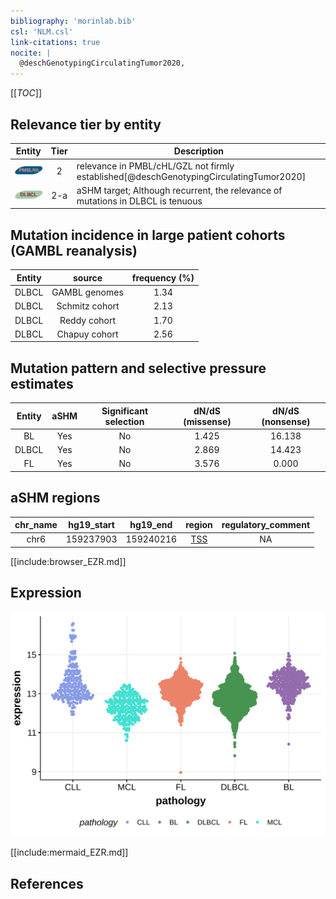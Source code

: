 ```yaml
---
bibliography: 'morinlab.bib'
csl: 'NLM.csl'
link-citations: true
nocite: |
  @deschGenotypingCirculatingTumor2020, 
---
```

[[_TOC_]]



## Relevance tier by entity

|Entity|Tier|Description                              |
|:------:|:----:|-----------------------------------------|
|![PMBL](images/icons/PMBL_tier2.png)|2|relevance in PMBL/cHL/GZL not firmly established[@deschGenotypingCirculatingTumor2020]|
|![DLBCL](images/icons/DLBCL_tier2.png) |2-a | aSHM target; Although recurrent, the relevance of mutations in DLBCL is tenuous |

## Mutation incidence in large patient cohorts (GAMBL reanalysis)

|Entity|source        |frequency (%)|
|:------:|:--------------:|:-------------:|
|DLBCL |GAMBL genomes |1.34         |
|DLBCL |Schmitz cohort|2.13         |
|DLBCL |Reddy cohort  |1.70         |
|DLBCL |Chapuy cohort |2.56         |

## Mutation pattern and selective pressure estimates

|Entity|aSHM|Significant selection|dN/dS (missense)|dN/dS (nonsense)|
|:------:|:----:|:---------------------:|:----------------:|:----------------:|
|BL    |Yes |No                   |1.425           |16.138          |
|DLBCL |Yes |No                   |2.869           |14.423          |
|FL    |Yes |No                   |3.576           | 0.000          |

## aSHM regions

|chr_name|hg19_start|hg19_end |region                                                                                     |regulatory_comment|
|:--------:|:----------:|:---------:|:-------------------------------------------------------------------------------------------:|:------------------:|
|chr6    |159237903 |159240216|[TSS](https://genome.ucsc.edu/s/rdmorin/GAMBL%20hg19?position=chr6%3A159237903%2D159240216)|NA                |


[[include:browser_EZR.md]]

## Expression
![](images/gene_expression/EZR_by_pathology.svg)
<!-- ORIGIN: deschGenotypingCirculatingTumor2020 -->
<!-- PMBL: deschGenotypingCirculatingTumor2020 -->

[[include:mermaid_EZR.md]]

## References
